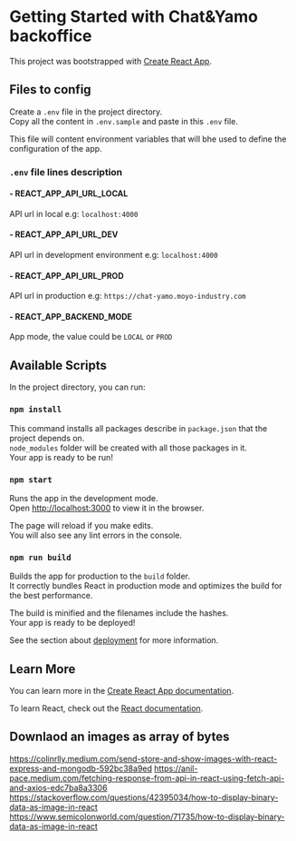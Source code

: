 # Getting Started with Chat&Yamo backoffice

This project was bootstrapped with [Create React App](https://github.com/facebook/create-react-app).

## Files to config
Create a `.env` file in the project directory.\
Copy all the content in `.env.sample` and paste in this `.env` file.

This file will content environment variables that will bhe used to define the configuration of the app.

### `.env` file lines description

#### - REACT_APP_API_URL_LOCAL
API url in local e.g: `localhost:4000`

#### - REACT_APP_API_URL_DEV
API url in development environment e.g: `localhost:4000`

#### - REACT_APP_API_URL_PROD
API url in production e.g: `https://chat-yamo.moyo-industry.com`

#### - REACT_APP_BACKEND_MODE
App mode, the value could be `LOCAL` or `PROD`

## Available Scripts

In the project directory, you can run:

### `npm install`

This command installs all packages describe in `package.json` that the project depends on.\
`node_modules` folder will be created with all those packages in it.\
Your app is ready to be run!

### `npm start`

Runs the app in the development mode.\
Open [http://localhost:3000](http://localhost:3000) to view it in the browser.

The page will reload if you make edits.\
You will also see any lint errors in the console.

### `npm run build`

Builds the app for production to the `build` folder.\
It correctly bundles React in production mode and optimizes the build for the best performance.

The build is minified and the filenames include the hashes.\
Your app is ready to be deployed!

See the section about [deployment](https://facebook.github.io/create-react-app/docs/deployment) for more information.

## Learn More

You can learn more in the [Create React App documentation](https://facebook.github.io/create-react-app/docs/getting-started).

To learn React, check out the [React documentation](https://reactjs.org/).

## Downlaod an images as array of bytes

https://colinrlly.medium.com/send-store-and-show-images-with-react-express-and-mongodb-592bc38a9ed
https://anil-pace.medium.com/fetching-response-from-api-in-react-using-fetch-api-and-axios-edc7ba8a3306
https://stackoverflow.com/questions/42395034/how-to-display-binary-data-as-image-in-react
https://www.semicolonworld.com/question/71735/how-to-display-binary-data-as-image-in-react
